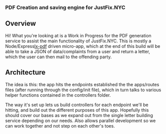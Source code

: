 ### PDF Creation and saving engine for JustFix.NYC

## Overview
Hi! What you're looking at is a Work in Progress for the PDF generation service to assist the main functionality of JustFix.NYC. This is mostly a Node/Express<a href="https://github.com/litixsoft/lx-pdf">lx-pdf</a> driven micro-app, which at the end of this build will be able to take a JSON of data/complaints from a user and return a letter, which the user can then mail to the offending party.

## Architecture
The idea is this: the app hits the endpoints established the the apps/routes files (after running through the config/init file), which in turn talks to various helper functions contained in the controllers folder.

The way it's set up lets us build controllers for each endpoint we'll be hitting, and build out the different purposes of this app. Hopefully this should cover our bases as we expand out from the single letter building service depending on our needs. Also allows parallel development so we can work together and not step on each other's toes.
